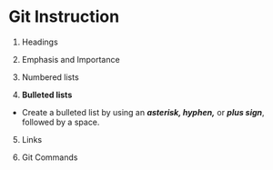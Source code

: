 # Git Instruction
1. Headings

2. Emphasis and Importance

3. Numbered lists

4. **Bulleted lists**
* Create a bulleted list by using an ***asterisk, hyphen,*** or ***plus sign***, followed by a space.
5. Links

6. Git Commands
